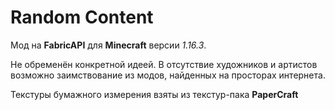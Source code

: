 # Random Content

Мод на **FabricAPI** для **Minecraft** версии _1.16.3_.

Не обременён конкретной идеей. В отсутствие художников и артистов возможно заимствование
 из модов, найденных на просторах интернета. 
 
 Текстуры бумажного измерения взяты из текстур-пака **PaperCraft**